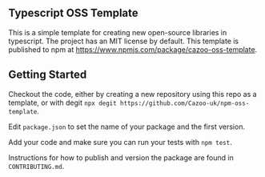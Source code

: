 Typescript OSS Template
------------------------------------------------------------

This is a simple template for creating new open-source libraries in typescript. The project has an MIT license by default. This template is published to npm at https://www.npmjs.com/package/cazoo-oss-template.


## Getting Started

Checkout the code, either by creating a new repository using this repo as a template, or with degit `npx degit https://github.com/Cazoo-uk/npm-oss-template`.

Edit `package.json` to set the name of your package and the first version.

Add your code and make sure you can run your tests with `npm test`.

Instructions for how to publish and version the package are found in `CONTRIBUTING.md`. 
